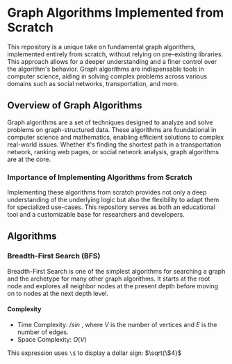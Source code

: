 # Graph Algorithms Implemented from Scratch
This repository is a unique take on fundamental graph algorithms, implemented entirely from scratch, without relying on pre-existing libraries. This approach allows for a deeper understanding and a finer control over the algorithm's behavior. Graph algorithms are indispensable tools in computer science, aiding in solving complex problems across various domains such as social networks, transportation, and more.
## Overview of Graph Algorithms
Graph algorithms are a set of techniques designed to analyze and solve problems on graph-structured data. These algorithms are foundational in computer science and mathematics, enabling efficient solutions to complex real-world issues. Whether it's finding the shortest path in a transportation network, ranking web pages, or social network analysis, graph algorithms are at the core.
### Importance of Implementing Algorithms from Scratch
Implementing these algorithms from scratch provides not only a deep understanding of the underlying logic but also the flexibility to adapt them for specialized use-cases. This repository serves as both an educational tool and a customizable base for researchers and developers.
## Algorithms
### Breadth-First Search (BFS)
Breadth-First Search is one of the simplest algorithms for searching a graph and the archetype for many other graph algorithms. It starts at the root node and explores all neighbor nodes at the present depth before moving on to nodes at the next depth level.
#### Complexity
- Time Complexity: $/sin$ , where $V$ is the number of vertices and $E$ is the number of edges.
- Space Complexity: $O(V)$


This expression uses `\$` to display a dollar sign: $\sqrt{\$4}$

 